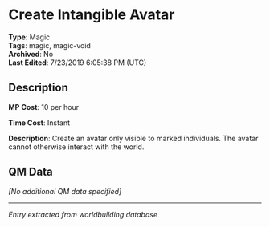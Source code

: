 # Create Intangible Avatar

**Type**: Magic  
**Tags**: magic, magic-void  
**Archived**: No  
**Last Edited**: 7/23/2019 6:05:38 PM (UTC)

## Description
**MP Cost**:
10 per hour

**Time Cost**:
Instant

**Description**:
Create an avatar only visible to marked individuals. The avatar cannot otherwise interact with the world.

## QM Data
*[No additional QM data specified]*

---
*Entry extracted from worldbuilding database*
